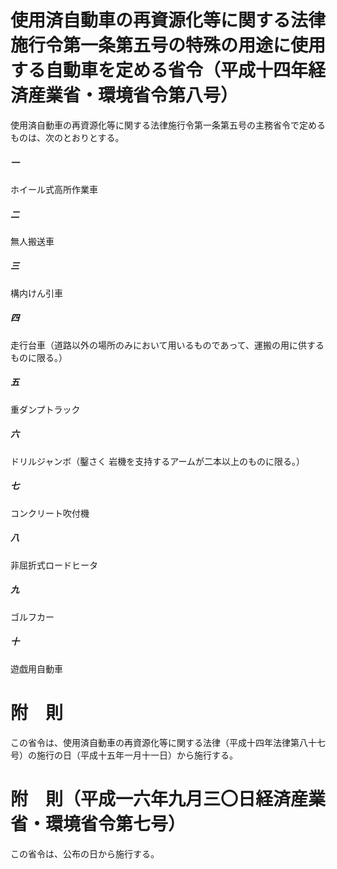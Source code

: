 # 使用済自動車の再資源化等に関する法律施行令第一条第五号の特殊の用途に使用する自動車を定める省令（平成十四年経済産業省・環境省令第八号）
使用済自動車の再資源化等に関する法律施行令第一条第五号の主務省令で定めるものは、次のとおりとする。
##### 一
ホイール式高所作業車
##### 二
無人搬送車
##### 三
構内けん引車
##### 四
走行台車（道路以外の場所のみにおいて用いるものであって、運搬の用に供するものに限る。）
##### 五
重ダンプトラック
##### 六
ドリルジャンボ（鑿さく
岩機を支持するアームが二本以上のものに限る。）
##### 七
コンクリート吹付機
##### 八
非屈折式ロードヒータ
##### 九
ゴルフカー
##### 十
遊戯用自動車
# 附　則
この省令は、使用済自動車の再資源化等に関する法律（平成十四年法律第八十七号）の施行の日（平成十五年一月十一日）から施行する。
# 附　則（平成一六年九月三〇日経済産業省・環境省令第七号）
この省令は、公布の日から施行する。
